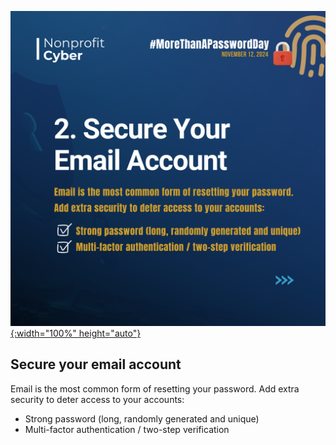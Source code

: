 [![More than a Password Day 2024](/pages/events/featured/guidance_part_2.png){:width="100%" height="auto"}](/_posts/2024-11-12-more-than-a-password-day-2024)

## Secure your email account

Email is the most common form of resetting your password. Add extra security to deter access to your accounts:

- Strong password (long, randomly generated and unique)
- Multi-factor authentication / two-step verification
